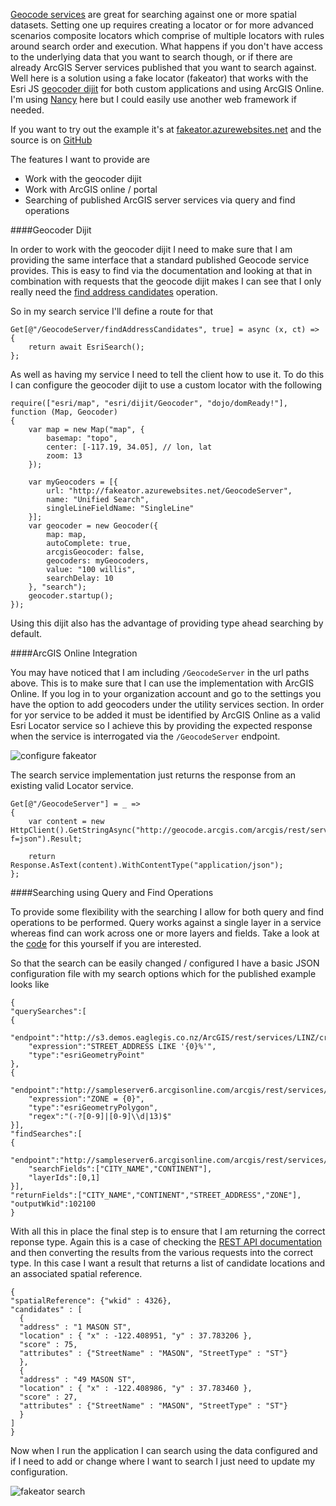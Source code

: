 ﻿[Geocode services](http://resources.arcgis.com/en/help/arcgis-rest-api/#/Geocode_Service/02r3000000q9000000/) are great for searching against one or more spatial datasets. Setting one up requires creating a locator or for more advanced scenarios composite locators which comprise of multiple locators with rules around search order and execution. What happens if you don't have access to the underlying data that you want to search though, or if there are already ArcGIS Server services published that you want to search against. Well here is a solution using a fake locator (fakeator) that works with the Esri JS [geocoder dijit](https://developers.arcgis.com/javascript/jsapi/geocoder-amd.html) for both custom applications and using ArcGIS Online. I'm using [Nancy](https://github.com/NancyFx/Nancy) here but I could easily use another web framework if needed.

If you want to try out the example it's at [fakeator.azurewebsites.net](http://fakeator.azurewebsites.net/index.html) and the source is on [GitHub](https://github.com/davetimmins/ArcGIS.PCL-Sample-Projects/tree/master/UnifiedSearch.Nancy.Sample)

The features I want to provide are
 
 - Work with the geocoder dijit
 - Work with ArcGIS online / portal
 - Searching of published ArcGIS server services via query and find operations

####Geocoder Dijit

In order to work with the geocoder dijit I need to make sure that I am providing the same interface that a standard published Geocode service provides. This is easy to find via the documentation and looking at that in combination with requests that the geocode dijit makes I can see that I only really need the [find address candidates](http://resources.arcgis.com/en/help/arcgis-rest-api/#/Find_Address_Candidates/02r3000000wv000000/) operation.

So in my search service I'll define a route for that

<pre><code>Get[@"/GeocodeServer/findAddressCandidates", true] = async (x, ct) =>
{
	return await EsriSearch();
};</code></pre>

As well as having my service I need to tell the client how to use it. To do this I can configure the geocoder dijit to use a custom locator with the following

<pre><code>require(["esri/map", "esri/dijit/Geocoder", "dojo/domReady!"], function (Map, Geocoder)
{
	var map = new Map("map", {
		basemap: "topo",
		center: [-117.19, 34.05], // lon, lat
		zoom: 13
	});

	var myGeocoders = [{
		url: "http://fakeator.azurewebsites.net/GeocodeServer",
		name: "Unified Search",
		singleLineFieldName: "SingleLine"
	}];
	var geocoder = new Geocoder({
		map: map,
		autoComplete: true,
		arcgisGeocoder: false,
		geocoders: myGeocoders,
		value: "100 willis",
		searchDelay: 10
	}, "search");
	geocoder.startup();
});</code></pre>

Using this dijit also has the advantage of providing type ahead searching by default.

####ArcGIS Online Integration

You may have noticed that I am including `/GeocodeServer` in the url paths above. This is to make sure that I can use the implementation with ArcGIS Online. If you log in to your organization account and go to the settings you have the option to add geocoders under the utility services section. In order for yor service to be added it must be identified by ArcGIS Online as a valid Esri Locator service so I achieve this by providing the expected response when the service is interrogated via the `/GeocodeServer` endpoint. 

<img src="/Assets/configure fakeator.png" alt="configure fakeator" class="pure-img"/>

The search service implementation just returns the response from an existing valid Locator service.

<pre><code>Get[@"/GeocodeServer"] = _ =>
{
	var content = new HttpClient().GetStringAsync("http://geocode.arcgis.com/arcgis/rest/services/World/geocodeserver?f=json").Result;
			   
	return Response.AsText(content).WithContentType("application/json");
};</code></pre>

####Searching using Query and Find Operations

To provide some flexibility with the searching I allow for both query and find operations to be performed. Query works against a single layer in a service whereas find can work across one or more layers and fields. Take a look at the [code](https://github.com/davetimmins/ArcGIS.PCL-Sample-Projects/blob/master/UnifiedSearch.Nancy/Interface/SearchService.cs#L47) for this yourself if you are interested. 

So that the search can be easily changed / configured I have a basic JSON configuration file with my search options which for the published example looks like

<pre><code>{
"querySearches":[
{
	"endpoint":"http://s3.demos.eaglegis.co.nz/ArcGIS/rest/services/LINZ/crs/MapServer/1",
	"expression":"STREET_ADDRESS LIKE '{0}%'",
	"type":"esriGeometryPoint"
},
{
	"endpoint":"http://sampleserver6.arcgisonline.com/arcgis/rest/services/WorldTimeZones/MapServer/1",
	"expression":"ZONE = {0}", 
	"type":"esriGeometryPolygon",
	"regex":"(-?[0-9]|[0-9]\\d|13)$"
}],
"findSearches":[	
{
	"endpoint":"http://sampleserver6.arcgisonline.com/arcgis/rest/services/SampleWorldCities/MapServer",
	"searchFields":["CITY_NAME","CONTINENT"],
	"layerIds":[0,1]
}],
"returnFields":["CITY_NAME","CONTINENT","STREET_ADDRESS","ZONE"],
"outputWkid":102100
}</code></pre>

With all this in place the final step is to ensure that I am returning the correct reponse type. Again this is a case of checking the [REST API documentation](http://resources.arcgis.com/en/help/arcgis-rest-api/#/Find_Address_Candidates/02r3000000wv000000/) and then converting the results from the various requests into the correct type. In this case I want a result that returns a list of candidate locations and an associated spatial reference.

<pre><code>{
"spatialReference": {"wkid" : 4326},
"candidates" : [
  {
  "address" : "1 MASON ST",
  "location" : { "x" : -122.408951, "y" : 37.783206 },
  "score" : 75,
  "attributes" : {"StreetName" : "MASON", "StreetType" : "ST"}
  },
  {
  "address" : "49 MASON ST",
  "location" : { "x" : -122.408986, "y" : 37.783460 },
  "score" : 27,
  "attributes" : {"StreetName" : "MASON", "StreetType" : "ST"}
  }
]
}
</code></pre>

Now when I run the application I can search using the data configured and if I need to add or change where I want to search I just need to update my configuration.

<img src="/Assets/fakeator search.png" alt="fakeator search" class="pure-img"/>
<br />
